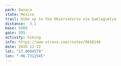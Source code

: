 ```yaml
---
park: Oaxaca
state: Mexico
trail: Hike up to the Observatorio via Guelaguetza
distance:  3.1
base: 5000
gain: 505
activity: hiking
info: https://www.strava.com/routes/8038146
date: 2016-12-22
lat: "17.0694579"
lon: "-96.7312545"
---
```

